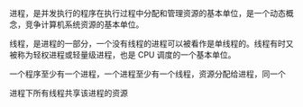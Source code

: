 进程，是并发执行的程序在执行过程中分配和管理资源的基本单位，是一个动态概念，竞争计算机系统资源的基本单位。

线程，是进程的一部分，一个没有线程的进程可以被看作是单线程的。线程有时又被称为轻权进程或轻量级进程，也是 CPU 调度的一个基本单位。

一个程序至少有一个进程，一个进程至少有一个线程，资源分配给进程，同一个

进程下所有线程共享该进程的资源